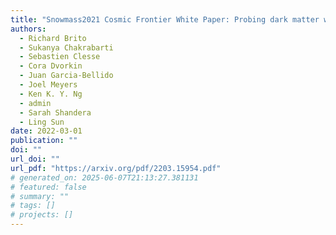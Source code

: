 ```yaml
---
title: "Snowmass2021 Cosmic Frontier White Paper: Probing dark matter with small-scale astrophysical observations"
authors:
  - Richard Brito
  - Sukanya Chakrabarti
  - Sebastien Clesse
  - Cora Dvorkin
  - Juan Garcia-Bellido
  - Joel Meyers
  - Ken K. Y. Ng
  - admin
  - Sarah Shandera
  - Ling Sun
date: 2022-03-01
publication: ""
doi: ""
url_doi: ""
url_pdf: "https://arxiv.org/pdf/2203.15954.pdf"
# generated_on: 2025-06-07T21:13:27.381131
# featured: false
# summary: ""
# tags: []
# projects: []
---
```

